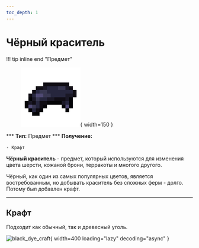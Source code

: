 ```yaml
---
toc_depth: 1
---
```


# Чёрный краситель

!!! tip inline end "Предмет"
    <figure markdown="span">
        ![black_dye](../../assets/items/items/black_dye.png){ width=150 }
    </figure>
    ***
    **Тип:** Предмет
    ***
    **Получение:**
    
    - Крафт

**Чёрный краситель** - предмет, который используются для изменения цвета шерсти, кожаной брони, терракоты и многого другого.

Чёрный, как один из самых популярных цветов, является востребованным, но добывать краситель без сложных ферм - долго. Потому был добавлен крафт.

***

## Крафт

Подходит как обычный, так и древесный уголь.

![black_dye_craft](../../../assets/crafts/black_dye_craft.gif){ width=400 loading="lazy" decoding="async" }
